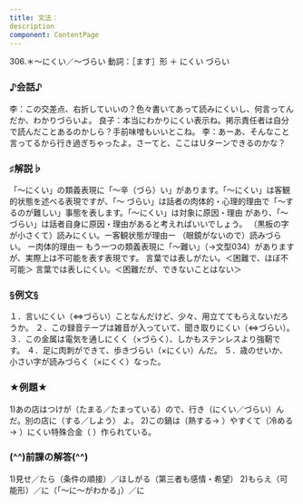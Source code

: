 ```yaml
---
title: 文法：
description
component: ContentPage
---
```



306.＊～にくい／～づらい
動詞：［ます］形 ＋ にくい
づらい
### ♪会話♪
李：この交差点、右折していいの？色々書いてあって読みにくいし、何言ってんだか、わかりづらいよ。 良子：本当にわかりにくい表示ね。掲示責任者は自分で読んだことあるのかしら？手前味噌もいいとこね。
李：あーあ、そんなこと言ってるから行き過ぎちゃったよ。さーてと、ここはＵターンできるのかな？
### ♯解説♭
「～にくい」の類義表現に「～辛（づら）い」があります。「～にくい」は客観的状態を述べる表現ですが、「～ づらい」は話者の肉体的・心理的理由で「～するのが難しい」事態を表します。「～にくい」は対象に原因・理由 があり、「～づらい」は話者自身に原因・理由があると考えればいいでしょう。
（黒板の字が小さくて）読みにくい。ー客観状態が理由ー
（眼鏡がないので）読みづらい。 ー肉体的理由ー もう一つの類義表現に「～難い」（→文型034）がありますが、実際上は不可能を表す表現です。
言葉では表しがたい。＜困難で、ほぼ不可能＞ 言葉では表しにくい。＜困難だが、できないことはない＞
### §例文§
１．言いにくい（⇔づらい）ことなんだけど、少々、用立ててもらえないだろうか。
２．この録音テープは雑音が入っていて、聞き取りにくい（⇔づらい）。 ３．この金属は電気を通しにくく（×づらく）、しかもステンレスより強靭です。
４．足に肉刺ができて、歩きづらい（×にくい）んだ。
５．歳のせいか、小さい字が読みづらく（×にくく）なった。
### ★例題★
1)あの店はつけが（たまる／たまっている）ので、行き（にくい／づらい）んだ。別の店に（する／しよう）
よ。
2)この鍋は（熱する→ ）やすくて（冷める→ ）にくい特殊合金（ ）作られている。
### (^^)前課の解答(^^)
1)見せ／たら（条件の順接）／ほしがる（第三者も感情・希望）
2)もらえ（可能形）／に（「～に～がわかる」）／に

